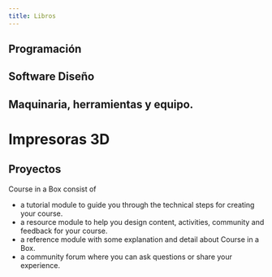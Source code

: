 ```yaml
---
title: Libros
---
```


## Programación

## Software Diseño

## Maquinaria, herramientas y equipo.

# Impresoras 3D

## Proyectos



Course in a Box consist of 

 - a tutorial module to guide you through the technical steps for creating your course.
 - a resource module to help you design content, activities, community and feedback for your course.
 - a reference module with some explanation and detail about Course in a Box.
 - a community forum where you can ask questions or share your experience.
